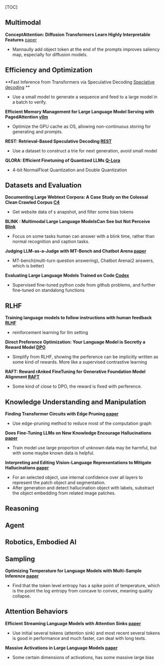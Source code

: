 [TOC]


## Multimodal

**ConceptAttention: Diffusion Transformers Learn Highly Interpretable Features** [paper](https://arxiv.org/pdf/2502.04320)

* Mannaully add object token at the end of the prompts improves saliency map, especially for diffusion models.

 

## Efficiency and Optimization

**Fast Inference from Transformers via Speculative Decoding [Speclative decoding](https://arxiv.org/pdf/2211.17192) **

* Use a small model to generate a sequence and feed to a large model in a batch to verify.

**Efficient Memory Management for Large Language Model Serving with PagedAttention [vllm](https://arxiv.org/pdf/2309.06180)**

* Optimize the GPU cache as OS, allowing non-continuous storing for generating and prompts.

**REST: Retrieval-Based Speculative Decoding [REST](https://arxiv.org/pdf/2311.08252)**

* Use a dataset to construct a trie for next generation, avoid small model

**QLORA: Efficient Finetuning of Quantized LLMs [Q-Lora](https://arxiv.org/pdf/2305.14314)**
* 4-bit NormalFloat Quantization and Double Quantization



## Datasets and Evaluation

**Documenting Large Webtext Corpora: A Case Study on the Colossal Clean Crawled Corpus [C4](https://arxiv.org/pdf/2104.08758)**
* Get website data of s anapshot, and filter some bias tokens

**BLINK : Multimodal Large Language ModelsCan See but Not Perceive [Blink](https://arxiv.org/pdf/2404.12390)**
* Focus on some tasks human can answer with a blink time, rather than normal recognition and caption tasks.

**Judging LLM-as-a-Judge with MT-Bench and Chatbot Arena [paper](https://arxiv.org/pdf/2306.05685)**
* MT-bench(multi-turn question answering), Chatbot Arena(2 answers, which is better)

**Evaluating Large Language Models Trained on Code [Codex](https://arxiv.org/pdf/2107.03374)**
* Supervised fine-tuned python code from github problems, and further fine-tuned on standalong functions



## RLHF
**Training language models to follow instructions with human feedback [RLHF](https://arxiv.org/pdf/2203.02155)**
* reinforcement learning for llm setting

**Direct Preference Optimization: Your Language Model is Secretly a Reward Model [DPO](https://arxiv.org/pdf/2305.18290)**
* Simplify from RLHF, showing the perference can be implicitly written as some kind of rewards. More like a supervised contrastive learning

**RAFT: Reward rAnked FineTuning for Generative Foundation Model Alignment [RAFT](https://arxiv.org/pdf/2304.06767)**
* Some kind of close to DPO, the reward is fixed with perference.



## Knowledge Understanding and Manipulation
**Finding Transformer Circuits with Edge Pruning [paper](https://arxiv.org/pdf/2406.16778)**
* Use edge-pruning method to reduce most of the computation graph

**Does Fine-Tuning LLMs on New Knowledge Encourage Hallucinations [paper](https://arxiv.org/pdf/2405.05904)**
* Train model use large proportion of unknown data may be harmful, but with some maybe known data is helpful.

**Interpreting and Editing Vision-Language Representations to Mitigate Hallucinations [paper](https://arxiv.org/pdf/2410.02762)**
* For an selected object, use internal confidence over all layers to represent the patch object and segmentation.
* After generation and detect hallucination object with labels, substract the object embedding from related image patches.


## Reasoning



## Agent



## Robotics, Embodied AI



## Sampling
**Optimizing Temperature for Language Models with Multi-Sample Inference [paper](https://arxiv.org/pdf/2502.05234)**
* Find that the token level entropy has a spike point of temperature, which is the point the log entropy from concave to convex, meaning quality collapse.



## Attention Behaviors

**Efficient Streaming Language Models with Attention Sinks [paper](https://paperswithcode.com/method/attention-sinks)**
* Use initial several tokens (attention sink) and most recent several tokens is good in performance and much faster, can deal with long texts.


**Massive Activations in Large Language Models [paper](https://arxiv.org/pdf/2402.17762)**
* Some certain dimensions of activations, has some massive large bias



